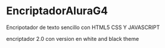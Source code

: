 # EncriptadorAluraG4
Encripotador de texto sencillo con HTML5 CSS Y JAVASCRIPT

encriptador 2.0 con version en white and black theme
